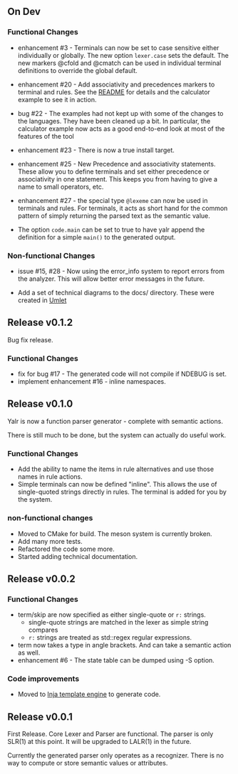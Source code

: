 ## On Dev

### Functional Changes

- enhancement #3 - Terminals can now be set to case sensitive either
  individually or globally. The new option `lexer.case` sets the default. The
  new markers @cfold and @cmatch can be used in individual terminal definitions
  to override the global default.

- enhancement #20 - Add associativity and precedences markers to terminal and
  rules. See the [README](Readme.md) for details and the calculator example to
  see it in action.

- bug #22 - The examples had not kept up with some of the changes to the
  languages. They have been cleaned up a bit. In particular, the calculator
  example now acts as a good end-to-end look at most of the features of the tool

- enhancement #23 - There is now a true install target.

- enhancement #25 - New Precedence and associativity statements. These allow
  you to define terminals and set either precedence or associativity in one
  statement. This keeps you from having to give a name to small operators, etc.

- enhancement #27 - the special type `@lexeme` can now be used in terminals
  and rules. For terminals, it acts as short hand for the common pattern of
  simply returning the parsed text as the semantic value.

- The option `code.main` can be set to true to have yalr append the definition
  for a simple `main()` to the generated output.

### Non-functional Changes

- issue #15, #28 - Now using the error_info system to report errors from the
  analyzer. This will allow better error messages in the future.

- Add a set of technical diagrams to the docs/ directory. These were created in
  [Umlet](http://www.umlet.com)

## Release v0.1.2

Bug fix release.

### Functional Changes

- fix for bug #17 - The generated code will not compile if NDEBUG is set.
- implement enhancement #16 - inline namespaces.

## Release v0.1.0

Yalr is now a function parser generator - complete with semantic actions.

There is still much to be done, but the system can actually do useful work.

### Functional Changes
- Add the ability to name the items in rule alternatives and use those names in rule actions.
- Simple terminals can now be defined "inline". This allows the use of
  single-quoted strings directly in rules. The terminal is added for you by the
  system.

### non-functional changes
- Moved to CMake for build. The meson system is currently broken.
- Add many more tests.
- Refactored the code some more.
- Started adding technical documentation.

## Release v0.0.2

### Functional Changes
- term/skip are now specified as either single-quote or `r:` strings.
    - single-quote strings are matched in the lexer as simple string compares
    - `r:` strings are treated as std::regex regular expressions.
- term now takes a type in angle brackets. And can take a semantic action as
  well.
- enhancement #6 - The state table can be dumped using -S option.

### Code improvements
- Moved to [Inja template engine](https://github.com/pantor/inja) to generate
  code.

## Release v0.0.1

First Release. Core Lexer and Parser are functional. The parser is only SLR(1)
at this point. It will be upgraded to LALR(1) in the future.

Currently the generated parser only operates as a recognizer. There is no way
to compute or store semantic values or attributes.
